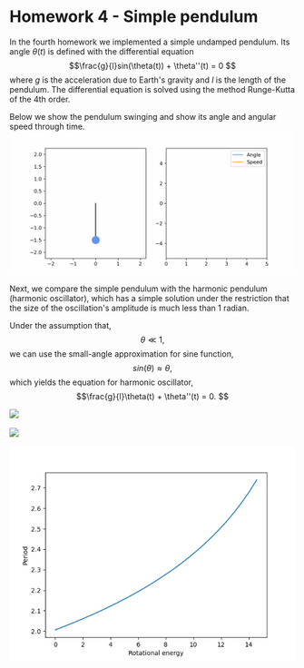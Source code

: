 # Homework 4 - Simple pendulum

In the fourth homework we implemented a simple undamped pendulum. 
Its angle $\theta(t)$ is defined with the differential equation
$$\frac{g}{l}sin(\theta(t)) + \theta''(t) = 0 $$
where $g$ is the acceleration due to Earth's gravity and $l$ is the length of the pendulum. 
The differential equation is solved using the method Runge-Kutta of the 4th order.

Below we show the pendulum swinging and show its angle and angular speed through time.
![](./images/pendulum.gif)

Next, we compare the simple pendulum with the harmonic pendulum (harmonic oscillator), which has a simple solution under the restriction that the 
size of the oscillation's amplitude is much less than 1 radian. 

Under the assumption that,
$$\theta \ll 1, $$
we can use the small-angle approximation for sine function,
$$sin(\theta) \approx \theta,$$
which yields the equation for harmonic oscillator,
$$\frac{g}{l}\theta(t) + \theta''(t) = 0. $$

![](./images/harm_math_pendulum_comparison_small_angle.gif)

![](./images/harm_math_pendulum_comparison_large_angle.gif)

![](./images/energy_period_plot.png)



